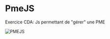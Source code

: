 # PmeJS
Exercice CDA: Js permettant de "gérer" une PME

![PMEJS](https://github.com/Camille-Durand/CoursJS/assets/75265358/dd6e999f-3cdf-493e-8ff5-523a2decebbe)
